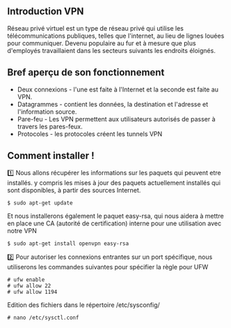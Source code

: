## Introduction VPN

Réseau privé virtuel est un type de réseau privé qui utilise les télécommunications publiques, telles que l'internet, au lieu de lignes louées pour communiquer.
Devenu populaire au fur et à mesure que plus d'employés travaillaient dans les secteurs suivants les endroits éloignés.

## Bref aperçu de son fonctionnement

- Deux connexions - l'une est faite à l'Internet et la seconde est faite au VPN.
- Datagrammes - contient les données, la destination et l'adresse et l'information source.
- Pare-feu - Les VPN permettent aux utilisateurs autorisés de passer à travers les pares-feux.
- Protocoles - les protocoles créent les tunnels VPN

## Comment installer !

:one: Nous allons récupérer les informations sur les paquets qui peuvent etre installés. y compris les mises à jour des paquets actuellement installés qui sont disponibles, à partir des sources Internet.
```
$ sudo apt-get update
```

Et nous installerons également le paquet easy-rsa, qui nous aidera à mettre en place une CA (autorité de certification) interne pour une utilisation avec notre VPN
```
$ sudo apt-get install openvpn easy-rsa
```

:two: Pour autoriser les connexions entrantes sur un port spécifique, nous utiliserons les commandes suivantes pour spécifier la règle pour UFW
```
# ufw enable
# ufw allow 22
# ufw allow 1194
```

Edition des fichiers dans le répertoire /etc/sysconfig/
```
# nano /etc/sysctl.conf
```
